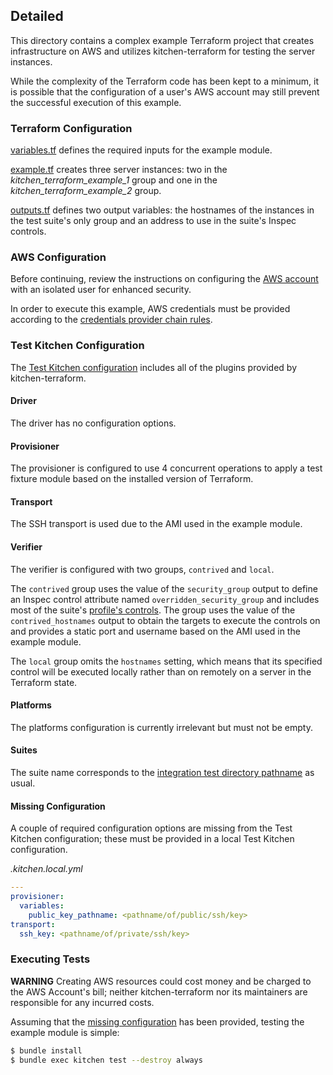 ## Detailed

This directory contains a complex example Terraform project that
creates infrastructure on AWS and utilizes kitchen-terraform for testing
the server instances.

While the complexity of the Terraform code has been kept to a minimum,
it is possible that the configuration of a user's AWS account may still
prevent the successful execution of this example.

### Terraform Configuration

[variables.tf] defines the required inputs for the example module.

[example.tf] creates three server instances: two in the
*kitchen_terraform_example_1* group and one in the
*kitchen_terraform_example_2* group.

[outputs.tf] defines two output variables: the hostnames of the
instances in the test suite's only group and an address to use in the
suite's Inspec controls.

### AWS Configuration

Before continuing, review the instructions on configuring the
[AWS account] with an isolated user for enhanced security.

In order to execute this example, AWS credentials must be provided
according to the [credentials provider chain rules].

### Test Kitchen Configuration

The [Test Kitchen configuration] includes all of the plugins provided by
kitchen-terraform.

#### Driver

The driver has no configuration options.

#### Provisioner

The provisioner is configured to use 4 concurrent operations to apply a
test fixture module based on the installed version of Terraform.

#### Transport

The SSH transport is used due to the AMI used in the example module.

#### Verifier

The verifier is configured with two groups, `contrived` and `local`.

The `contrived` group uses the value of the `security_group` output
to define an Inspec control attribute named `overridden_security_group`
and includes most of the suite's [profile's controls]. The group uses
the value of the `contrived_hostnames` output to obtain the targets to
execute the controls on and provides a static port and username based on
the AMI used in the example module.

The `local` group omits the `hostnames` setting, which means that its
specified control will be executed locally rather than on remotely
on a server in the Terraform state.

#### Platforms

The platforms configuration is currently irrelevant but must not be
empty.

#### Suites

The suite name corresponds to the [integration test directory pathname]
as usual.

#### Missing Configuration

A couple of required configuration options are missing from the Test
Kitchen configuration; these must be provided in a local Test Kitchen
configuration.

*.kitchen.local.yml*

```yaml
---
provisioner:
  variables:
    public_key_pathname: <pathname/of/public/ssh/key>
transport:
  ssh_key: <pathname/of/private/ssh/key>
```

### Executing Tests

__WARNING__ Creating AWS resources could cost money and be charged to
the AWS Account's bill; neither kitchen-terraform nor its maintainers
are responsible for any incurred costs.

Assuming that the [missing configuration] has been provided, testing the
example module is simple:

```bash
$ bundle install
$ bundle exec kitchen test --destroy always
```

[AWS account]: AWS.md
[Test Kitchen configuration]: .kitchen.yml
[credentials provider chain rules]: https://docs.aws.amazon.com/cli/latest/userguide/cli-chap-getting-started.html#config-settings-and-precedence
[example.tf]: example.tf
[integration test directory pathname]: test/integration/example
[kitchen-terraform]: https://github.com/newcontext-oss/kitchen-terraform
[missing configuration]: README.md#user-content-missing-configuration
[outputs.tf]: outputs.tf
[profile's controls]: test/integration/example/controls
[variables.tf]: variables.tf
